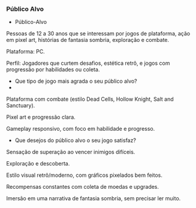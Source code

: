 ### Público Alvo
- Público-Alvo

Pessoas de 12 a 30 anos que se interessam por jogos de plataforma, ação em pixel art, histórias de fantasia sombria, exploração e combate.

Plataforma: PC.

Perfil: Jogadores que curtem desafios, estética retrô, e jogos com progressão por habilidades ou coleta.


- Que tipo de jogo mais agrada o seu público alvo?
- 

Plataforma com combate (estilo Dead Cells, Hollow Knight, Salt and Sanctuary).

Pixel art e progressão clara.

Gameplay responsivo, com foco em habilidade e progresso.


- Que desejos do público alvo o seu jogo satisfaz?


Sensação de superação ao vencer inimigos difíceis.

Exploração e descoberta.

Estilo visual retrô/moderno, com gráficos pixelados bem feitos.

Recompensas constantes com coleta de moedas e upgrades.

Imersão em uma narrativa de fantasia sombria, sem precisar ler muito.
